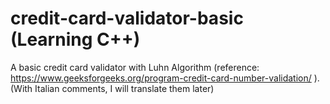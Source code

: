# credit-card-validator-basic (Learning C++)
A basic credit card validator with Luhn Algorithm (reference: https://www.geeksforgeeks.org/program-credit-card-number-validation/ ).
(With Italian comments, I will translate them later)
